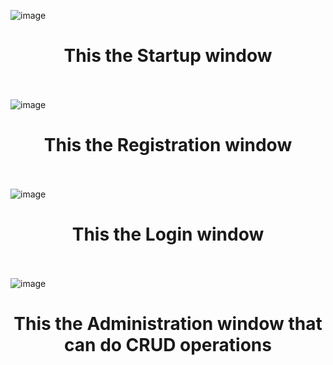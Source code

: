 ![image](https://github.com/user-attachments/assets/76939323-c0df-4a71-9c10-07f8ce816373) <h1 align= "center">This the Startup window</h1><br><br>
![image](https://github.com/user-attachments/assets/63b6bcca-5e15-4d34-b202-1a2f45fda46d) <h1 align= "center">This the Registration window</h1><br><br>
![image](https://github.com/user-attachments/assets/fc69eaea-ca2b-4aec-a7f2-87cd79bb2fa0) <h1 align= "center">This the Login window</h1><br><br>
![image](https://github.com/user-attachments/assets/e0a87963-f503-459a-993c-aadb518ef482) <h1 align= "center">This the Administration window that can do CRUD operations</h1>

